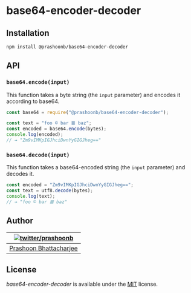 # base64-encoder-decoder

## Installation

```bash
npm install @prashoonb/base64-encoder-decoder
```

## API

### `base64.encode(input)`

This function takes a byte string (the `input` parameter) and encodes it according to base64.

```js
const base64 = require("@prashoonb/base64-encoder-decoder");

const text = "foo © bar 𝌆 baz";
const encoded = base64.encode(bytes);
console.log(encoded);
// → "Zm9vIMKpIGJhciDwnYyGIGJheg=="
```

### `base64.decode(input)`

This function takes a base64-encoded string (the `input` parameter) and decodes it.

```js
const encoded = "Zm9vIMKpIGJhciDwnYyGIGJheg==";
const text = utf8.decode(bytes);
console.log(text);
// → "foo © bar 𝌆 baz"
```

## Author

| [![twitter/prashoonb](https://s.gravatar.com/avatar/c6637efa5d5bb6861da578b5b933d2ab?s=80)](https://twitter.com/prashoonb "Follow @prashoonb on Twitter") |
|---|
| [Prashoon Bhattacharjee](https://prashoonb.tech/) |

## License

_base64-encoder-decoder_ is available under the [MIT](https://opensource.org/licenses/MIT) license.
